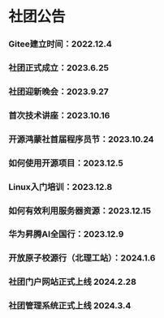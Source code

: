 # 社团公告


### Gitee建立时间：2022.12.4
### 社团正式成立：2023.6.25
### 社团迎新晚会：2023.9.27
### 首次技术讲座：2023.10.16
### 开源鸿蒙社首届程序员节：2023.10.24
### 如何使用开源项目：2023.12.5
### Linux入门培训：2023.12.8
### 如何有效利用服务器资源：2023.12.15
### 华为昇腾AI全国行：2023.12.9
### 开放原子校源行（北理工站）：2024.1.6
### 社团门户网站正式上线 2024.2.28
### 社团管理系统正式上线 2024.3.4